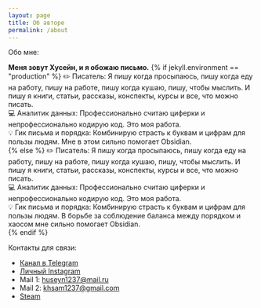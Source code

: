 ```yaml
---
layout: page
title: Об авторе
permalink: /about
---
```


Обо мне:

<strong>Меня зовут Хусейн, и я обожаю письмо.</strong>
{% if jekyll.environment == "production" %}
✏️ Писатель: Я пишу когда просыпаюсь, пишу когда еду на работу, пишу на работе, пишу когда кушаю, пишу, чтобы мыслить. И пишу я книги, статьи, рассказы, конспекты, курсы и все, что можно писать.<br>
💻 Аналитик данных: Профессионально считаю циферки и непрофессионально кодирую код. Это моя работа. <br>
💡 Гик письма и порядка: Комбинирую страсть к буквам и цифрам для пользы людям. Мне в этом сильно помогает Obsidian.<br>
{% else %}
✏️ Писатель: Я пишу когда просыпаюсь, пишу когда еду на работу, пишу на работе, пишу когда кушаю, пишу, чтобы мыслить. И пишу я книги, статьи, рассказы, конспекты, курсы и все, что можно писать.<br>
💻 Аналитик данных: Профессионально считаю циферки и непрофессионально кодирую код. Это моя работа. <br>
💡 Гик письма и порядка: Комбинирую страсть к буквам и цифрам для пользы людям. В борьбе за соблюдение баланса между порядком и хаосом мне сильно помогает Obsidian.<br>
{% endif %}

Контакты для связи:
- [Канал в Telegram](https://t.me/Khuseynx)
- [Личный Instagram](https://www.instagram.com/khuseynx)
- Mail 1: huseyn1237@mail.ru
- Mail 2: khsam1237@gmail.com
- [Steam](https://steamcommunity.com/id/khuseynX/)
